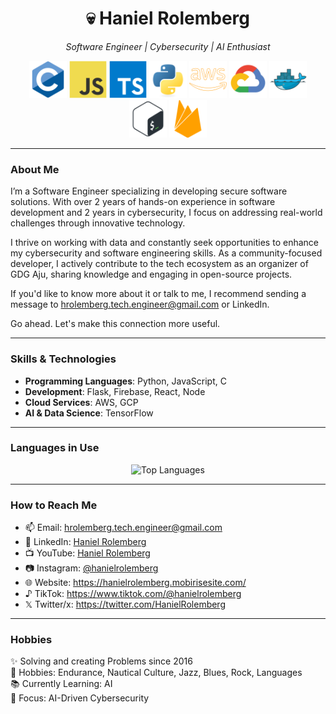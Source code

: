 <h1 align="center">💀 Haniel Rolemberg</h1>
<p align="center">
    <i>Software Engineer | Cybersecurity | AI Enthusiast </i>
</p>

<div align="center">
    <img src="https://github.com/devicons/devicon/blob/master/icons/c/c-original.svg" width="60" alt="C logo"/>
    <img src="https://github.com/devicons/devicon/blob/master/icons/javascript/javascript-original.svg" width="60" alt="JavaScript logo"/>
    <img src="https://github.com/devicons/devicon/blob/master/icons/typescript/typescript-original.svg" width="60" alt="TypeScript logo"/>
    <img src="https://github.com/devicons/devicon/blob/master/icons/python/python-original.svg" width="60" alt="Python logo"/>
    <img src="https://github.com/devicons/devicon/blob/master/icons/amazonwebservices/amazonwebservices-line-wordmark.svg" width="60" alt="AWS logo"/>
    <img src="https://github.com/devicons/devicon/blob/master/icons/googlecloud/googlecloud-original.svg" width="60" alt="GCP logo"/>
    <img src="https://github.com/devicons/devicon/blob/master/icons/docker/docker-original.svg" width="60" alt="Docker logo"/>
    <img src="https://github.com/devicons/devicon/blob/master/icons/bash/bash-original.svg" width="60" alt="Bash logo"/>
    <img src="https://github.com/devicons/devicon/blob/master/icons/firebase/firebase-plain.svg" width="60" alt="Firebase logo"/>
</div>

---

### About Me

I’m a Software Engineer specializing in developing secure software solutions. With over 2 years of hands-on experience in software development and 2 years in cybersecurity, I focus on addressing real-world challenges through innovative technology.

I thrive on working with data and constantly seek opportunities to enhance my cybersecurity and software engineering skills. As a community-focused developer, I actively contribute to the tech ecosystem as an organizer of GDG Aju, sharing knowledge and engaging in open-source projects.

If you'd like to know more about it or talk to me, I recommend sending a message to hrolemberg.tech.engineer@gmail.com or LinkedIn.

Go ahead. Let's make this connection more useful.

---

### Skills & Technologies
- **Programming Languages**: Python, JavaScript, C
- **Development**: Flask, Firebase, React, Node
- **Cloud Services**: AWS, GCP
- **AI & Data Science**: TensorFlow

---

### Languages in Use
<div align="center">
    <img src="https://github-readme-stats-git-masterrstaa-rickstaa.vercel.app/api/top-langs/?username=hanielrolemberg&layout=compact" alt="Top Languages" />
</div>

---

### How to Reach Me
- 📫 Email: [hrolemberg.tech.engineer@gmail.com](mailto:hrolemberg.tech.engineer@gmail.com)
- 💼 LinkedIn: [Haniel Rolemberg](https://www.linkedin.com/in/hanielrolemberg/)
- 📺 YouTube: [Haniel Rolemberg](https://www.youtube.com/@hanielrolemberg)
- 📷 Instagram: [@hanielrolemberg](https://www.instagram.com/hanielrolemberg/)
- 🌐 Website: https://hanielrolemberg.mobirisesite.com/
- ♪ TikTok: https://www.tiktok.com/@hanielrolemberg 
- 𝕏 Twitter/x: https://twitter.com/HanielRolemberg
  
---

### Hobbies
✨ Solving and creating Problems since 2016  
🎲 Hobbies: Endurance, Nautical Culture, Jazz, Blues, Rock, Languages  
📚 Currently Learning: AI  
🎯 Focus: AI-Driven Cybersecurity
